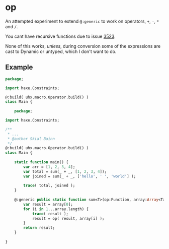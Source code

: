 # op

An attempted experiment to extend `@:generic` to work
on operators, `+`, `-`, `*` and `/`.

You cant have recursive functions due to issue [3523](https://github.com/HaxeFoundation/haxe/issues/3523).
	
None of this works, _unless_, during conversion some of the expressions are
cast to Dynamic or untyped, which I don't want to do.

## Example

```Haxe
package;

import haxe.Constraints;

@:build( uhx.macro.Operator.build() )
class Main {
	
	package;

import haxe.Constraints;

/**
 * ...
 * @author Skial Bainn
 */
@:build( uhx.macro.Operator.build() )
class Main {
	
	static function main() {
		var arr = [1, 2, 3, 4];
		var total = sum(_ + _, [1, 2, 3, 4]);
		var joined = sum(_ + _, ['hello', ' ', 'world'] );
		
		trace( total, joined );
	}
	
	@:generic public static function sum<T>(op:Function, array:Array<T>):T {
		var result = array[0];
		for (i in 1...array.length) {
			trace( result );
			result = op( result, array[i] );
		}
		return result;
	}
	
}
```